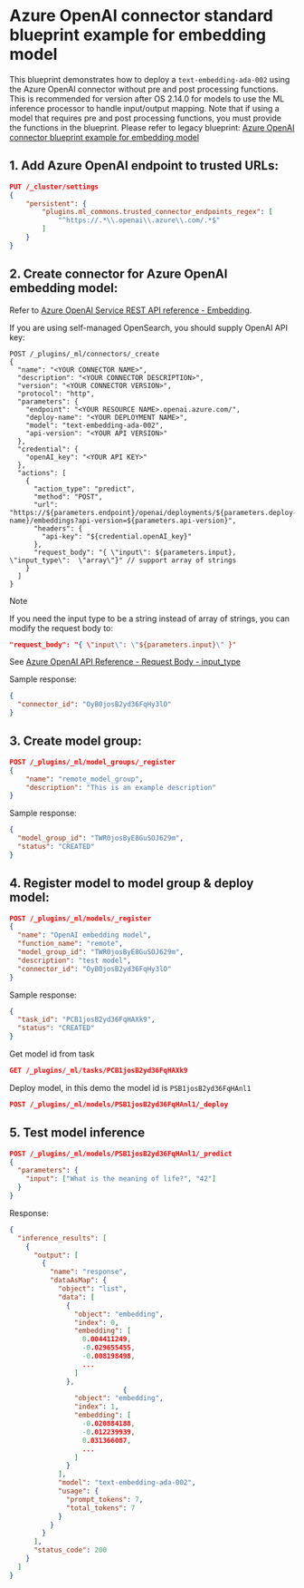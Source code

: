 # Azure OpenAI connector standard blueprint example for embedding model

This blueprint demonstrates how to deploy a `text-embedding-ada-002` using the Azure OpenAI connector without pre and post processing functions. This is recommended for version after OS 2.14.0 for models to use the ML inference processor to handle input/output mapping. Note that if using a model that requires pre and post processing functions, you must provide the functions in the blueprint. Please refer to legacy blueprint: [Azure OpenAI connector blueprint example for embedding model](../azure_openai_connector_embedding_blueprint.md)

## 1. Add Azure OpenAI endpoint to trusted URLs:

```json
PUT /_cluster/settings
{
    "persistent": {
        "plugins.ml_commons.trusted_connector_endpoints_regex": [
            "^https://.*\\.openai\\.azure\\.com/.*$"
        ]
    }
}
```

## 2. Create connector for Azure OpenAI embedding model:

Refer to [Azure OpenAI Service REST API reference - Embedding](https://learn.microsoft.com/en-us/azure/ai-services/openai/reference#embeddings).

If you are using self-managed OpenSearch, you should supply OpenAI API key:

```jsonc
POST /_plugins/_ml/connectors/_create
{
  "name": "<YOUR CONNECTOR NAME>",
  "description": "<YOUR CONNECTOR DESCRIPTION>",
  "version": "<YOUR CONNECTOR VERSION>",
  "protocol": "http",
  "parameters": {
    "endpoint": "<YOUR RESOURCE NAME>.openai.azure.com/",
    "deploy-name": "<YOUR DEPLOYMENT NAME>",
    "model": "text-embedding-ada-002",
    "api-version": "<YOUR API VERSION>"
  },
  "credential": {
    "openAI_key": "<YOUR API KEY>"
  },
  "actions": [
    {
      "action_type": "predict",
      "method": "POST",
      "url": "https://${parameters.endpoint}/openai/deployments/${parameters.deploy-name}/embeddings?api-version=${parameters.api-version}",
      "headers": {
        "api-key": "${credential.openAI_key}"
      },
      "request_body": "{ \"input\": ${parameters.input}, \"input_type\":  \"array\"}" // support array of strings
    }
  ]
}
```

> [!NOTE]
> If you need the input type to be a string instead of array of strings, you can modify the request body to:
> ```json
> "request_body": "{ \"input\": \"${parameters.input}\" }"
> ```
> See [Azure OpenAI API Reference - Request Body - input_type](https://learn.microsoft.com/en-us/azure/ai-services/openai/reference#request-body-1)

Sample response:
```json
{
  "connector_id": "OyB0josB2yd36FqHy3lO"
}
```

## 3. Create model group:

```json
POST /_plugins/_ml/model_groups/_register
{
    "name": "remote_model_group",
    "description": "This is an example description"
}
```

Sample response:
```json
{
  "model_group_id": "TWR0josByE8GuSOJ629m",
  "status": "CREATED"
}
```

## 4. Register model to model group & deploy model:

```json
POST /_plugins/_ml/models/_register
{
  "name": "OpenAI embedding model",
  "function_name": "remote",
  "model_group_id": "TWR0josByE8GuSOJ629m",
  "description": "test model",
  "connector_id": "OyB0josB2yd36FqHy3lO"
}
```


Sample response:
```json
{
  "task_id": "PCB1josB2yd36FqHAXk9",
  "status": "CREATED"
}
```
Get model id from task
```json
GET /_plugins/_ml/tasks/PCB1josB2yd36FqHAXk9
```
Deploy model, in this demo the model id is `PSB1josB2yd36FqHAnl1`
```json
POST /_plugins/_ml/models/PSB1josB2yd36FqHAnl1/_deploy
```

## 5. Test model inference

```json
POST /_plugins/_ml/models/PSB1josB2yd36FqHAnl1/_predict
{
  "parameters": {
    "input": ["What is the meaning of life?", "42"]
  }
}
```

Response:
```json
{
  "inference_results": [
    {
      "output": [
        {
          "name": "response",
          "dataAsMap": {
            "object": "list",
            "data": [
              {
                "object": "embedding",
                "index": 0,
                "embedding": [
                  0.004411249,
                  -0.029655455,
                  -0.008198498,
                  ...
                ]
              },
                            {
                "object": "embedding",
                "index": 1,
                "embedding": [
                  -0.020884188,
                  -0.012239939,
                  0.031366087,
                  ...
                ]
              }
            ],
            "model": "text-embedding-ada-002",
            "usage": {
              "prompt_tokens": 7,
              "total_tokens": 7
            }
          }
        }
      ],
      "status_code": 200
    }
  ]
} 
```

